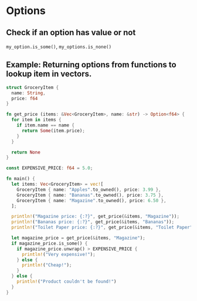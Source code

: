 # Options

## Check if an option has value or not

`my_option.is_some()`, `my_options.is_none()`

## Example: Returning options from functions to lookup item in vectors.

```rust
struct GroceryItem {
  name: String,
  price: f64
}

fn get_price (items: &Vec<GroceryItem>, name: &str) -> Option<f64> {
  for item in items {
    if item.name == name {
      return Some(item.price);
    }
  }

  return None
}

const EXPENSIVE_PRICE: f64 = 5.0;

fn main() {
  let items: Vec<GroceryItem> = vec![
    GroceryItem { name: "Apples".to_owned(), price: 3.99 },
    GroceryItem { name: "Bananas".to_owned(), price: 3.75 },
    GroceryItem { name: "Magazine".to_owned(), price: 6.50 },
  ];

  println!("Magazine price: {:?}", get_price(&items, "Magazine"));
  println!("Bananas price: {:?}", get_price(&items, "Bananas"));
  println!("Toilet Paper price: {:?}", get_price(&items, "Toilet Paper"));

  let magazine_price = get_price(&items, "Magazine");
  if magazine_price.is_some() {
    if magazine_price.unwrap() > EXPENSIVE_PRICE {
      println!("Very expensive!");
    } else {
      println!("Cheap!");
    }
  } else {
    println!("Product couldn't be found!")
  }
}
```